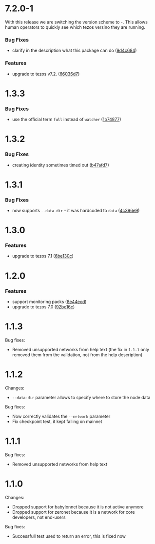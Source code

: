 # 7.2.0-1

With this release we are switching the version scheme to <tezos-version>-<package-iteration>. This allows human operators to quickly see
which tezos versino they are running.


### Bug Fixes

* clarify in the description what this package can do ([9d4c684](https://gitlab.com/Blockdaemon/bpm-tezos/commit/9d4c684a44a96e64958dc1103d6621256d0277d4))


### Features

* upgrade to tezos v7.2. ([66036d7](https://gitlab.com/Blockdaemon/bpm-tezos/commit/66036d7bb870087466424d2be86846976f4423eb))



# 1.3.3


### Bug Fixes

* use the official term `full` instead of `watcher` ([1b74877](https://gitlab.com/Blockdaemon/bpm-tezos/commit/1b748774ad3b4c140b30368294c318e25a8d0256))



# 1.3.2


### Bug Fixes

* creating identity sometimes timed out ([b47afd7](https://gitlab.com/Blockdaemon/bpm-tezos/commit/b47afd72dad7df6a39a1e1a48387279668d02df1))



# 1.3.1


### Bug Fixes

* now supports `--data-dir` - it was hardcoded to `data` ([4c396e9](https://gitlab.com/Blockdaemon/bpm-tezos/commit/4c396e954132f199fc2bb15b998dc5100c625d6c))



# 1.3.0


### Features

* upgrade to tezos 7.1 ([6be130c](https://gitlab.com/Blockdaemon/bpm-tezos/commit/6be130c430bcc0e7b20ce7df0ccf9e6fb48c0f39))



# 1.2.0

### Features

* support monitoring packs ([8e44ecd](https://gitlab.com/Blockdaemon/bpm-tezos/commit/8e44ecdbf66fb1f40bb7e1e3d45afa7e5912ba5d))
* upgrade to tezos 7.0 ([92be16c](https://gitlab.com/Blockdaemon/bpm-tezos/commit/92be16ccdf6d0f31efa30945bf965f71bf97c735))

# 1.1.3

Bug fixes:

* Removed unsupported networks from help text (the fix in `1.1.1` only removed them from the validation, not from the help description)

# 1.1.2

Changes:

* `--data-dir` parameter allows to specify where to store the node data

Bug fixes:

* Now correctly validates the `--network` parameter
* Fix checkpoint test, it kept failing on mainnet

# 1.1.1

Bug fixes:

* Removed unsupported networks from help text

# 1.1.0

Changes:

* Dropped support for babylonnet because it is not active anymore
* Dropped support for zeronet because it is a network for core developers, not end-users

Bug fixes:

* Successfull test used to return an error, this is fixed now

